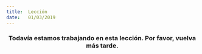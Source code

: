 ```yaml
---
title:  Lección
date:   01/03/2019
---
```


### <center>Todavía estamos trabajando en esta lección. Por favor, vuelva más tarde.</center>